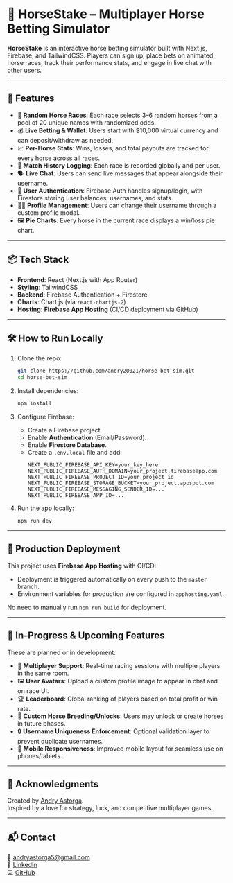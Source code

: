 # 🐎 HorseStake – Multiplayer Horse Betting Simulator

**HorseStake** is an interactive horse betting simulator built with Next.js, Firebase, and TailwindCSS. Players can sign up, place bets on animated horse races, track their performance stats, and engage in live chat with other users.

---

## 🚀 Features

- 🎲 **Random Horse Races**: Each race selects 3–6 random horses from a pool of 20 unique names with randomized odds.
- 💰 **Live Betting & Wallet**: Users start with $10,000 virtual currency and can deposit/withdraw as needed.
- 📈 **Per-Horse Stats**: Wins, losses, and total payouts are tracked for every horse across all races.
- 🧾 **Match History Logging**: Each race is recorded globally and per user.
- 🗣 **Live Chat**: Users can send live messages that appear alongside their username.
- 👤 **User Authentication**: Firebase Auth handles signup/login, with Firestore storing user balances, usernames, and stats.
- 🧑‍💼 **Profile Management**: Users can change their username through a custom profile modal.
- 🖼 **Pie Charts**: Every horse in the current race displays a win/loss pie chart.

---

## 📦 Tech Stack

- **Frontend**: React (Next.js with App Router)
- **Styling**: TailwindCSS
- **Backend**: Firebase Authentication + Firestore
- **Charts**: Chart.js (via `react-chartjs-2`)
- **Hosting**: **Firebase App Hosting** (CI/CD deployment via GitHub)

---

## 🛠 How to Run Locally

1. Clone the repo:
   ```bash
   git clone https://github.com/andry20021/horse-bet-sim.git
   cd horse-bet-sim
   ```

2. Install dependencies:
   ```bash
   npm install
   ```

3. Configure Firebase:
   - Create a Firebase project.
   - Enable **Authentication** (Email/Password).
   - Enable **Firestore Database**.
   - Create a `.env.local` file and add:
     ```env
     NEXT_PUBLIC_FIREBASE_API_KEY=your_key_here
     NEXT_PUBLIC_FIREBASE_AUTH_DOMAIN=your_project.firebaseapp.com
     NEXT_PUBLIC_FIREBASE_PROJECT_ID=your_project_id
     NEXT_PUBLIC_FIREBASE_STORAGE_BUCKET=your_project.appspot.com
     NEXT_PUBLIC_FIREBASE_MESSAGING_SENDER_ID=...
     NEXT_PUBLIC_FIREBASE_APP_ID=...
     ```

4. Run the app locally:
   ```bash
   npm run dev
   ```

---

## 🚀 Production Deployment

This project uses **Firebase App Hosting** with CI/CD:

- Deployment is triggered automatically on every push to the `master` branch.
- Environment variables for production are configured in `apphosting.yaml`.

No need to manually run `npm run build` for deployment.

---

## 🧪 In-Progress & Upcoming Features

These are planned or in development:

- 👥 **Multiplayer Support**: Real-time racing sessions with multiple players in the same room.
- 🖼 **User Avatars**: Upload a custom profile image to appear in chat and on race UI.
- 🏆 **Leaderboard**: Global ranking of players based on total profit or win rate.
- 🐴 **Custom Horse Breeding/Unlocks**: Users may unlock or create horses in future phases.
- 🔒 **Username Uniqueness Enforcement**: Optional validation layer to prevent duplicate usernames.
- 📲 **Mobile Responsiveness**: Improved mobile layout for seamless use on phones/tablets.

---

## 🤝 Acknowledgments

Created by [Andry Astorga](https://www.linkedin.com/in/andry-astorga-1835441b2/).  
Inspired by a love for strategy, luck, and competitive multiplayer games.

---

## 📬 Contact

📧 andryastorga5@gmail.com  
🔗 [LinkedIn](https://www.linkedin.com/in/andry-astorga-1835441b2/)  
💻 [GitHub](https://github.com/andry20021)